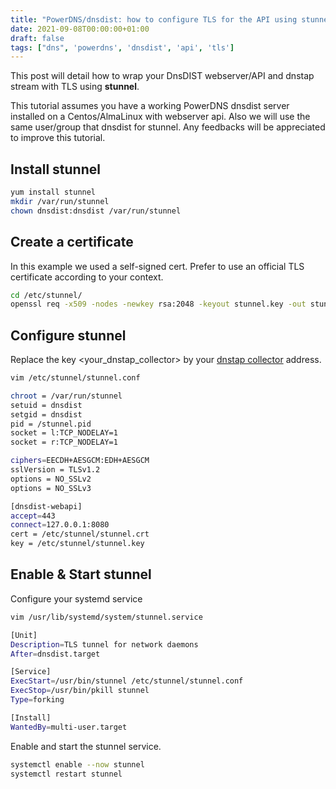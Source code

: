 ```yaml
---
title: "PowerDNS/dnsdist: how to configure TLS for the API using stunnel"
date: 2021-09-08T00:00:00+01:00
draft: false
tags: ["dns", 'powerdns', 'dnsdist', 'api', 'tls']
---
```


This post will detail how to wrap your DnsDIST webserver/API and dnstap stream with TLS using **stunnel**.

This tutorial assumes you have a working PowerDNS dnsdist server installed on a Centos/AlmaLinux with webserver api. Also we will use the same user/group that dnsdist for stunnel. 
Any feedbacks will be appreciated to improve this tutorial.

## Install stunnel

```bash
yum install stunnel
mkdir /var/run/stunnel
chown dnsdist:dnsdist /var/run/stunnel
```
## Create a certificate

In this example we used a self-signed cert. Prefer to use an official TLS certificate according to your context.

```bash
cd /etc/stunnel/
openssl req -x509 -nodes -newkey rsa:2048 -keyout stunnel.key -out stunnel.crt

```
## Configure  stunnel

Replace the key <your_dnstap_collector> by your [dnstap collector](https://github.com/dmachard/go-dnscollector) address.

```bash
vim /etc/stunnel/stunnel.conf

chroot = /var/run/stunnel
setuid = dnsdist
setgid = dnsdist
pid = /stunnel.pid
socket = l:TCP_NODELAY=1
socket = r:TCP_NODELAY=1

ciphers=EECDH+AESGCM:EDH+AESGCM
sslVersion = TLSv1.2
options = NO_SSLv2
options = NO_SSLv3

[dnsdist-webapi]
accept=443
connect=127.0.0.1:8080
cert = /etc/stunnel/stunnel.crt
key = /etc/stunnel/stunnel.key
```

## Enable & Start stunnel

Configure your systemd service

```bash
vim /usr/lib/systemd/system/stunnel.service

[Unit]
Description=TLS tunnel for network daemons
After=dnsdist.target

[Service]
ExecStart=/usr/bin/stunnel /etc/stunnel/stunnel.conf
ExecStop=/usr/bin/pkill stunnel
Type=forking

[Install]
WantedBy=multi-user.target
```

Enable and start the stunnel service.

```bash
systemctl enable --now stunnel
systemctl restart stunnel
```

